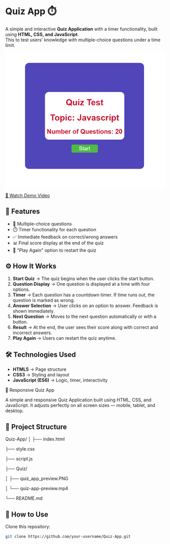 # Quiz App ⏱️

A simple and interactive **Quiz Application** with a timer functionality, built using **HTML, CSS, and JavaScript**.  
This to test users’ knowledge with multiple-choice questions under a time limit.  

![Quiz App Preview](quiz_app_preview.png)



[🎥 Watch Demo Video](quiz-app-preview.mp4)




## 🚀 Features

- 📑 Multiple-choice questions  
- ⏱️ Timer functionality for each question  
- ✅ Immediate feedback on correct/wrong answers  
- 📊 Final score display at the end of the quiz  
- 🔁 "Play Again" option to restart the quiz  



## ⚙️ How It Works

1. **Start Quiz** → The quiz begins when the user clicks the start button.  
2. **Question Display** → One question is displayed at a time with four options.  
3. **Timer** → Each question has a countdown timer. If time runs out, the question is marked as wrong.  
4. **Answer Selection** → User clicks on an option to answer. Feedback is shown immediately.  
5. **Next Question** → Moves to the next question automatically or with a button.  
6. **Result** → At the end, the user sees their score along with correct and incorrect answers.  
7. **Play Again** → Users can restart the quiz anytime.  



## 🛠️ Technologies Used

- **HTML5** → Page structure  
- **CSS3** → Styling and layout  
- **JavaScript (ES6)** → Logic, timer, interactivity
  

🧠 Responsive Quiz App

A simple and responsive Quiz Application built using HTML, CSS, and JavaScript.
It adjusts perfectly on all screen sizes — mobile, tablet, and desktop.


## 📂 Project Structure

Quiz-App/
│
├── index.html

├── style.css

├── script.js

├── Quiz/

│ ├── quiz_app_preview.PNG

│ └── quiz-app-preview.mp4

└── README.md



## 🚀 How to Use

Clone this repository:  
```bash
git clone https://github.com/your-username/Quiz-App.git




